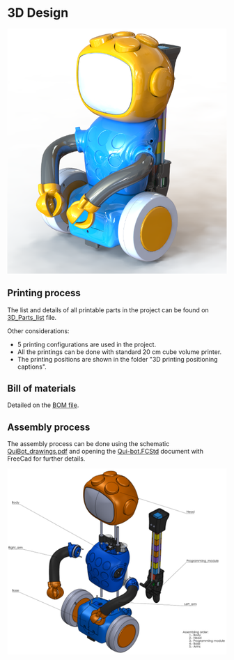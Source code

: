 # 3D Design

![QuiBot 3D](../Images/QuiBot_3D.PNG)

## Printing process
The list and details of all printable parts in the project can be found on [3D_Parts_list](./3D_Parts_list.ods) file.

Other considerations:
 - 5 printing configurations are used in the project.
 - All the printings can be done with standard 20 cm cube volume printer.
 - The printing positions are shown in the folder "3D printing positioning captions". 

## Bill of materials
Detailed on the [BOM file](./BOM.ods).

## Assembly process
The assembly process can be done using the schematic [QuiBot_drawings.pdf](./QuiBot_drawings.PDF) and opening the [Qui-bot.FCStd](./Qui-bot.FCStd) document with FreeCad for further details. 

![Assembly process](../Images/Assembly_process.png)

